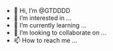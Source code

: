- 👋 Hi, I’m @GTDDDD
- 👀 I’m interested in ...
- 🌱 I’m currently learning ...
- 💞️ I’m looking to collaborate on ...
- 📫 How to reach me ...

<!---
GTDDDD/GTDDDD is a ✨ special ✨ repository because its `README.md` (this file) appears on your GitHub profile.
You can click the Preview link to take a look at your changes.
--->
